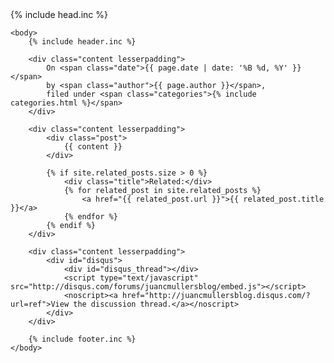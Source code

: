<!DOCTYPE html>
<html>
	{% include head.inc %}

	<body>
		{% include header.inc %}

		<div class="content lesserpadding">
			On <span class="date">{{ page.date | date: '%B %d, %Y' }}</span>
			by <span class="author">{{ page.author }}</span>,
			filed under <span class="categories">{% include categories.html %}</span>
		</div>

		<div class="content lesserpadding">
			<div class="post">
				{{ content }}
			</div>

			{% if site.related_posts.size > 0 %}
				<div class="title">Related:</div>
				{% for related_post in site.related_posts %}
					<a href="{{ related_post.url }}">{{ related_post.title }}</a>
				{% endfor %}
			{% endif %}
		</div>

		<div class="content lesserpadding">
			<div id="disqus">
				<div id="disqus_thread"></div>
				<script type="text/javascript" src="http://disqus.com/forums/juancmullersblog/embed.js"></script>
				<noscript><a href="http://juancmullersblog.disqus.com/?url=ref">View the discussion thread.</a></noscript>
			</div>
		</div>

		{% include footer.inc %}
	</body>
</html>
